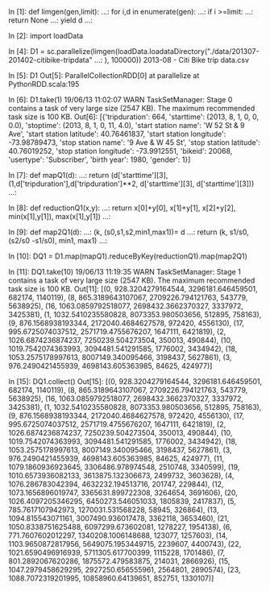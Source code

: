 In [1]: def limgen(gen,limit):
   ...:     for i,d in enumerate(gen):
   ...:         if i >=limit:
   ...:             return None
   ...:         yield d
   ...:

In [2]: import loadData

In [4]: D1 = sc.parallelize(limgen(loadData.loadataDirectory("./data/201307-201402-citibike-tripdata"
   ...: ), 100000))
2013-08 - Citi Bike trip data.csv

In [5]: D1
Out[5]: ParallelCollectionRDD[0] at parallelize at PythonRDD.scala:195

In [6]: D1.take(1)
19/06/13 11:02:07 WARN TaskSetManager: Stage 0 contains a task of very large size (2547 KB). The maximum recommended task size is 100 KB.
Out[6]:
[{'tripduration': 664,
  'starttime': (2013, 8, 1, 0, 0, 0.0),
  'stoptime': (2013, 8, 1, 0, 11, 4.0),
  'start station name': 'W 52 St & 9 Ave',
  'start station latitude': 40.76461837,
  'start station longitude': -73.98789473,
  'stop station name': '9 Ave & W 45 St',
  'stop station latitude': 40.76019252,
  'stop station longitude': -73.9912551,
  'bikeid': 20068,
  'usertype': 'Subscriber',
  'birth year': 1980,
  'gender': 1}]

In [7]: def mapQ1(d):
   ...:     return (d['starttime'][3], (1,d['tripduration'],d['tripduration']**2, d['starttime'][3], d['starttime'][3]))
   ...:

In [8]: def reductionQ1(x,y):
   ...:     return x[0]+y[0], x[1]+y[1], x[2]+y[2], min(x[1],y[1]), max(x[1],y[1])
   ...:

In [9]: def map2Q1(d):
   ...:     (k, (s0,s1,s2,min1,max1))= d
   ...:     return (k, s1/s0, (s2/s0 -s1/s0), min1, max1)
   ...:

In [10]: DQ1 = D1.map(mapQ1).reduceByKey(reductionQ1).map(map2Q1)

In [11]: DQ1.take(10)
19/06/13 11:19:35 WARN TaskSetManager: Stage 1 contains a task of very large size (2547 KB). The maximum recommended task size is 100 KB.
Out[11]:
[(0, 928.3204279164544, 3296181.646459501, 682174, 1140119),
 (8, 865.3189643107067, 2709226.794121763, 543779, 5638925),
 (16, 1063.0859792518077, 2698432.3662370327, 3337972, 3425381),
 (1, 1032.5410235580828, 8073353.980503656, 512895, 758163),
 (9, 876.1568938193344, 2172040.4684627578, 972420, 4556130),
 (17, 995.6725074037512, 2571719.4755676207, 1647111, 6421819),
 (2, 1026.6874236874237, 7250239.504273504, 350013, 490844),
 (10, 1019.7542074363993, 3094481.541291585, 1776002, 3434942),
 (18, 1053.2575178997613, 8007149.340095466, 3198437, 5627861),
 (3, 976.2490421455939, 4698143.605363985, 84625, 424977)]

 In [15]: DQ1.collect()
Out[15]:
[(0, 928.3204279164544, 3296181.646459501, 682174, 1140119),
 (8, 865.3189643107067, 2709226.794121763, 543779, 5638925),
 (16, 1063.0859792518077, 2698432.3662370327, 3337972, 3425381),
 (1, 1032.5410235580828, 8073353.980503656, 512895, 758163),
 (9, 876.1568938193344, 2172040.4684627578, 972420, 4556130),
 (17, 995.6725074037512, 2571719.4755676207, 1647111, 6421819),
 (2, 1026.6874236874237, 7250239.504273504, 350013, 490844),
 (10, 1019.7542074363993, 3094481.541291585, 1776002, 3434942),
 (18, 1053.2575178997613, 8007149.340095466, 3198437, 5627861),
 (3, 976.2490421455939, 4698143.605363985, 84625, 424977),
 (11, 1079.1860936923645, 3306486.978974548, 2510748, 3340599),
 (19, 1010.6573936082133, 3613875.132306673, 2499732, 3603628),
 (4, 1076.286783042394, 4632232.194513716, 201747, 229844),
 (12, 1073.1656896019747, 3365631.899722308, 3264654, 3691606),
 (20, 1026.4097205346295, 6450273.546051033, 1805839, 2417837),
 (5, 785.7617107942973, 1270031.531568228, 58945, 326864),
 (13, 1094.815543071161, 3007490.936017478, 3362118, 3653460),
 (21, 1050.8338751625488, 6097299.673602081, 1278227, 1954138),
 (6, 771.7607602012297, 1340208.1006148688, 123077, 1257603),
 (14, 1103.9650872817956, 5649075.1953449715, 2239607, 4400743),
 (22, 1021.6590496916939, 5711305.617700399, 1115228, 1701486),
 (7, 801.2892067620286, 1875572.479583875, 214031, 2866926),
 (15, 1047.2979458629295, 2927250.656555961, 2564801, 2890574),
 (23, 1088.7072319201995, 10858960.64139651, 852751, 1330107)]